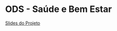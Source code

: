 # ODS - Saúde e Bem Estar


[Slides do Projeto](https://docs.google.com/presentation/d/1TWa5K3fTVsofE3kSq6Dq0rywHxNNGGE-O3ZJ4a_wIO4/edit#slide=id.p)
